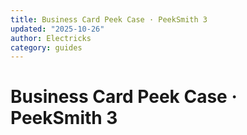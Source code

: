 ```yaml
---
title: Business Card Peek Case · PeekSmith 3
updated: "2025-10-26"
author: Electricks
category: guides
---
```


# Business Card Peek Case · PeekSmith 3

